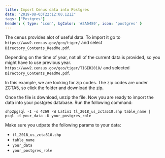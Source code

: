 ```yaml
---
title: Import Cenus data into Postgres
date: "2019-08-03T22:12:00.121Z"
tags: ["Postgres"]
header: { type: 'icon', bgColor: '#2A5480', icon: 'postgres' }
---
```


The cenus provides alot of useful data.
To import it go to `https://www2.census.gov/geo/tiger/` and select `Directory_Contents_ReadMe.pdf`.

Depending on the time of year, not all of the current data is provided, so you might have to use previous year.
`https://www2.census.gov/geo/tiger/TIGER2018/` and selected `Directory_Contents_ReadMe.pdf`.

In this example, we are looking for zip codes. The zip codes are under ZCTA5, so click the folder and download the zip.

Once the file is download, unzip the file.
Now you are ready to import the data into your postgres database.
Run the following command:
```
shp2pgsql -I -s 4269 -W Latin1 tl_2018_us_zcta510.shp table_name | psql -d your_data -U your_postgres_role
```

Make sure you udpate the following params to your data:
* `tl_2018_us_zcta510.shp`
* `table_name`
* `your_data`
* `your_postgres_role`
